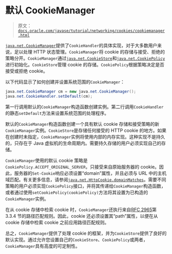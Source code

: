 # 默认 CookieManager

> 原文：[`docs.oracle.com/javase/tutorial/networking/cookies/cookiemanager.html`](https://docs.oracle.com/javase/tutorial/networking/cookies/cookiemanager.html)

[`java.net.CookieManager`](https://docs.oracle.com/javase/8/docs/api/java/net/CookieManager.html)提供了`CookieHandler`的具体实现，对于大多数用户来说，足以处理 HTTP 状态管理。`CookieManager`将 cookie 的存储与接受、拒绝的策略分开。`CookieManager`通过[`java.net.CookieStore`](https://docs.oracle.com/javase/8/docs/api/java/net/CookieStore.html)和[`java.net.CookiePolicy`](https://docs.oracle.com/javase/8/docs/api/java/net/CookiePolicy.html)进行初始化。`CookieStore`管理 cookie 的存储。`CookiePolicy`根据策略决定是否接受或拒绝 cookie。

以下代码显示了如何创建并设置系统范围的`CookieManager`：

```java
java.net.CookieManager cm = new java.net.CookieManager();
java.net.CookieHandler.setDefault(cm);

```

第一行调用默认的`CookieManager`构造函数创建实例。第二行调用`CookieHandler`的静态`setDefault`方法来设置系统范围的处理程序。

默认的`CookieManager`构造函数创建一个具有默认 cookie 存储和接受策略的新`CookieManager`实例。`CookieStore`是存储任何接受的 HTTP cookie 的地方。如果在创建时未指定，`CookieManager`实例将使用内部的内存实现。这种实现不是持久的，只存在于 Java 虚拟机的生命周期内。需要持久存储的用户必须实现自己的存储。

`CookieManager`使用的默认 cookie 策略是`CookiePolicy.ACCEPT_ORIGINAL_SERVER`，只接受来自原始服务器的 cookie。因此，服务器的`Set-Cookie`响应必须设置“domain”属性，并且必须与 URL 中的主机域匹配。有关更多信息，请参阅[`java.net.HttpCookie.domainMatches`](https://docs.oracle.com/javase/8/docs/api/java/net/HttpCookie.html#domainMatches-java.lang.String-java.lang.String-)。需要不同策略的用户必须实现`CookiePolicy`接口，并将其传递给`CookieManager`构造函数，或者通过使用`setCookiePolicy(cookiePolicy)`方法将其设置为已构造的`CookieManager`实例。

在从 cookie 存储中检索 cookie 时，`CookieManager`还执行来自[RFC 2965](http://www.ietf.org/rfc/rfc2965.txt)第 3.3.4 节的路径匹配规则。因此，cookie 还必须设置其“path”属性，以便在从 cookie 存储中检索 cookie 之前应用路径匹配规则。

总之，`CookieManager`提供了处理 cookie 的框架，并为`CookieStore`提供了良好的默认实现。通过允许您设置自己的`CookieStore`、`CookiePolicy`或两者，`CookieManager`具有高度的可定制性。

